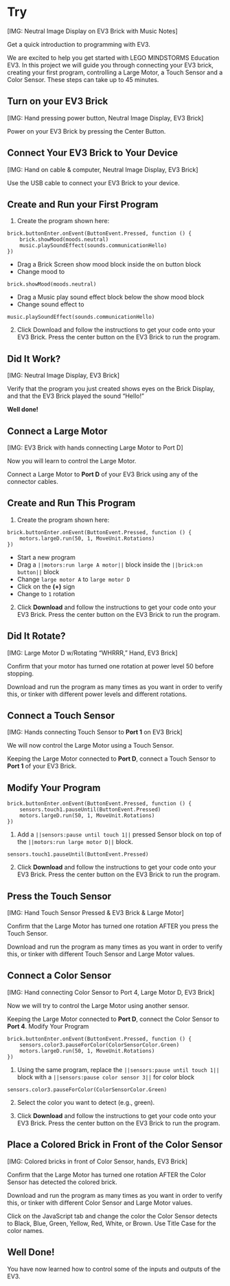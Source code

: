 # Try 

[IMG: Neutral Image Display on EV3 Brick with Music Notes]

Get a quick introduction to programming with EV3.

We are excited to help you get started with LEGO MINDSTORMS Education EV3. In this project we will guide you through connecting your EV3 brick, creating your first program, controlling a Large Motor, a Touch Sensor and a Color Sensor. These steps can take up to 45 minutes.

## Turn on your EV3 Brick

[IMG: Hand pressing power button, Neutral Image Display, EV3 Brick]

Power on your EV3 Brick by pressing the Center Button.

## Connect Your EV3 Brick to Your Device

[IMG: Hand on cable & computer, Neutral Image Display, EV3 Brick]

Use the USB cable to connect your EV3 Brick to your device.

## Create and Run your First Program

1) Create the program shown here:

```blocks
brick.buttonEnter.onEvent(ButtonEvent.Pressed, function () {
    brick.showMood(moods.neutral)
    music.playSoundEffect(sounds.communicationHello)
})
```

* Drag a Brick Screen show mood block inside the on button block
* Change mood to 

```block
brick.showMood(moods.neutral)
```

* Drag a Music play sound effect block below the show mood block
* Change sound effect to 

```block
music.playSoundEffect(sounds.communicationHello)
```

2) Click Download and follow the instructions to get your code onto your EV3 Brick. Press the center button on the EV3 Brick to run the program.

## Did It Work?

[IMG: Neutral Image Display, EV3 Brick]

Verify that the program you just created shows eyes on the Brick Display, and that the EV3 Brick played the sound “Hello!”

**Well done!**

## Connect a Large Motor

[IMG: EV3 Brick with hands connecting Large Motor to Port D]

Now you will learn to control the Large Motor.

Connect a Large Motor to **Port D** of your EV3 Brick using any of the connector cables.

## Create and Run This Program

1) Create the program shown here:

```blocks
brick.buttonEnter.onEvent(ButtonEvent.Pressed, function () {
    motors.largeD.run(50, 1, MoveUnit.Rotations)
})
```

* Start a new program
* Drag a ``||motors:run large A motor||`` block inside the ``||brick:on button||`` block
* Change ``large motor A`` to ``large motor D``
* Click on the **(+)** sign
* Change to ``1`` rotation

2) Click **Download** and follow the instructions to get your code onto your EV3 Brick. Press the center button on the EV3 Brick to run the program.

## Did It Rotate?

[IMG: Large Motor D w/Rotating “WHRRR,” Hand, EV3 Brick]

Confirm that your motor has turned one rotation at power level 50 before stopping.

Download and run the program as many times as you want in order to verify this, or tinker with different power levels and different rotations.

## Connect a Touch Sensor

[IMG: Hands connecting Touch Sensor to **Port 1** on EV3 Brick]

We will now control the Large Motor using a Touch Sensor.

Keeping the Large Motor connected to **Port D**, connect a Touch Sensor to **Port 1** of your EV3 Brick.

## Modify Your Program

```blocks
brick.buttonEnter.onEvent(ButtonEvent.Pressed, function () {
    sensors.touch1.pauseUntil(ButtonEvent.Pressed)
    motors.largeD.run(50, 1, MoveUnit.Rotations)
})
```

1) Add a ``||sensors:pause until touch 1||`` pressed Sensor block on top of the ``||motors:run large motor D||`` block.

```block
sensors.touch1.pauseUntil(ButtonEvent.Pressed)
```

2) Click **Download** and follow the instructions to get your code onto your EV3 Brick. Press the center button on the EV3 Brick to run the program.

## Press the Touch Sensor

[IMG: Hand Touch Sensor Pressed & EV3 Brick & Large Motor]

Confirm that the Large Motor has turned one rotation AFTER you press the Touch Sensor.

Download and run the program as many times as you want in order to verify this, or tinker with different Touch Sensor and Large Motor values.

## Connect a Color Sensor

[IMG: Hand connecting Color Sensor to Port 4, Large Motor D, EV3 Brick]

Now we will try to control the Large Motor using another sensor.

Keeping the Large Motor connected to **Port D**, connect the Color Sensor to **Port 4**.
Modify Your Program

```blocks
brick.buttonEnter.onEvent(ButtonEvent.Pressed, function () {
    sensors.color3.pauseForColor(ColorSensorColor.Green)
    motors.largeD.run(50, 1, MoveUnit.Rotations)
})
```

1) Using the same program, replace the ``||sensors:pause until touch 1||`` block with a ``||sensors:pause color sensor 3||`` for color block

```block
sensors.color3.pauseForColor(ColorSensorColor.Green)
```

2) Select the color you want to detect (e.g., green).

3) Click **Download** and follow the instructions to get your code onto your EV3 Brick. Press the center button on the EV3 Brick to run the program.

## Place a Colored Brick in Front of the Color Sensor

[IMG: Colored bricks in front of Color Sensor, hands, EV3 Brick]

Confirm that the Large Motor has turned one rotation AFTER the Color Sensor has detected the colored brick.

Download and run the program as many times as you want in order to verify this, or tinker with different Color Sensor and Large Motor values.

Click on the JavaScript tab and change the color the Color Sensor detects to Black, Blue, Green, Yellow, Red, White, or Brown. Use Title Case for the color names.

## Well Done!

You have now learned how to control some of the inputs and outputs of the EV3.

